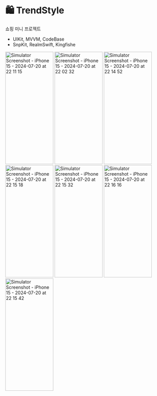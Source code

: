 # 🛍️ TrendStyle
쇼핑 미니 프로젝트

- UIKit, MVVM, CodeBase
-  SnpKit, RealmSwift, Kingfishe

  

<img src="https://github.com/user-attachments/assets/948aa887-a3ae-4b84-b850-fc2ee25ed7df" alt="Simulator Screenshot - iPhone 15 - 2024-07-20 at 22 11 15" width="150" height="350"/>

<img src="https://github.com/user-attachments/assets/b6d72779-bb58-4bd1-8bb9-4a57148428fa" alt="Simulator Screenshot - iPhone 15 - 2024-07-20 at 22 02 32" width="150" height="350"/>

<img src="https://github.com/user-attachments/assets/34ea264b-efe3-46b0-be3a-13383dfcd819" alt="Simulator Screenshot - iPhone 15 - 2024-07-20 at 22 14 52" width="150" height="350"/>

<img src="https://github.com/user-attachments/assets/1a14fcc5-80af-45b9-b18b-fd10953c4bcd" alt="Simulator Screenshot - iPhone 15 - 2024-07-20 at 22 15 18" width="150" height="350"/>
<img src="https://github.com/user-attachments/assets/b2c3aad2-bc63-4f85-8e9b-6b7cb115c5a0" alt="Simulator Screenshot - iPhone 15 - 2024-07-20 at 22 15 32" width="150" height="350"/>

<img src="https://github.com/user-attachments/assets/712ae0ba-357a-4984-a160-89a20583ebf7" alt="Simulator Screenshot - iPhone 15 - 2024-07-20 at 22 16 16" width="150" height="350"/>

<img src="https://github.com/user-attachments/assets/9462d240-ee25-4972-915f-d9f4027c663e" alt="Simulator Screenshot - iPhone 15 - 2024-07-20 at 22 15 42" width="150" height="350"/>


